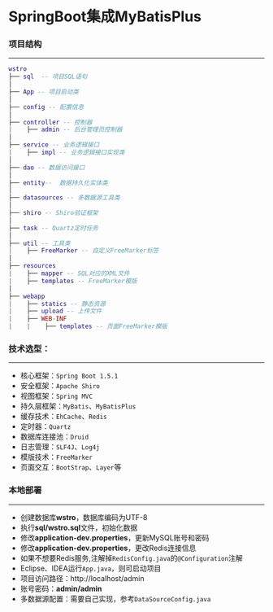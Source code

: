 # SpringBoot集成MyBatisPlus


### 项目结构

--------------------------------------------
```lua
wstro
├── sql  -- 项目SQL语句
│
├── App -- 项目启动类
│
├── config -- 配置信息
│
├── controller -- 控制器
|    ├── admin -- 后台管理员控制器
│
├── service -- 业务逻辑接口
|    ├── impl -- 业务逻辑接口实现类
│
├── dao -- 数据访问接口
│
├── entity--  数据持久化实体类
│
├── datasources -- 多数据源工具类
│
├── shiro -- Shiro验证框架
│
├── task -- Quartz定时任务
│
├── util -- 工具类
|    ├── FreeMarker -- 自定义FreeMarker标签
│
├── resources
|    ├── mapper -- SQL对应的XML文件
|    ├── templates -- FreeMarker模版
│
├── webapp
|    ├── statics -- 静态资源
|    ├── upload -- 上传文件
|    ├── WEB-INF
|    |    ├── templates -- 页面FreeMarker模版
```

### 技术选型：
--------------------------------------------
- 核心框架：`Spring Boot 1.5.1`
- 安全框架：`Apache Shiro`
- 视图框架：`Spring MVC`
- 持久层框架：`MyBatis`、`MyBatisPlus`
- 缓存技术：`EhCache`、`Redis`
- 定时器：`Quartz`
- 数据库连接池：`Druid`
- 日志管理：`SLF4J`、`Log4j`
- 模版技术：`FreeMarker`
- 页面交互：`BootStrap`、`Layer`等

### 本地部署
--------------------------------------------
- 创建数据库**wstro**，数据库编码为UTF-8
- 执行**sql/wstro.sql**文件，初始化数据
- 修改**application-dev.properties**，更新MySQL账号和密码
- 修改**application-dev.properties**，更改Redis连接信息
- 如果不想要Redis服务,注解掉`RedisConfig.java`的`@Configuration`注解
- Eclipse、IDEA运行```App.java```，则可启动项目
- 项目访问路径：http://localhost/admin
- 账号密码：**admin/admin**
- 多数据源配置：需要自己实现，参考`DataSourceConfig.java`
